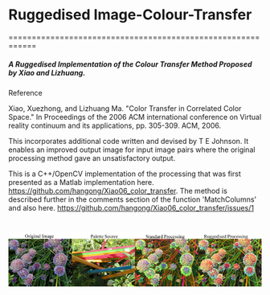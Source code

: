 # Ruggedised Image-Colour-Transfer
============================================================

##### A Ruggedised Implementation of the Colour Transfer Method Proposed by Xiao and Lizhuang.

Reference

Xiao, Xuezhong, and Lizhuang Ma. "Color Transfer in Correlated Color Space." In Proceedings of the 2006 ACM international conference on Virtual reality continuum and its applications, pp. 305-309. ACM, 2006.

This incorporates additional code written and devised by T E Johnson. It enables an improved output image for input image pairs where the original processing method gave an unsatisfactory output.

This is a C++/OpenCV implementation of the processing that was first presented as a Matlab implementation here.
https://github.com/hangong/Xiao06_color_transfer.
The method is described further in the comments section of the function 'MatchColumns' and also here.  https://github.com/hangong/Xiao06_color_transfer/issues/1 


#  
#  

![Composite of Flower Image: Inputs and Outputs](Documents/Images/Composite.jpg?raw=true)


